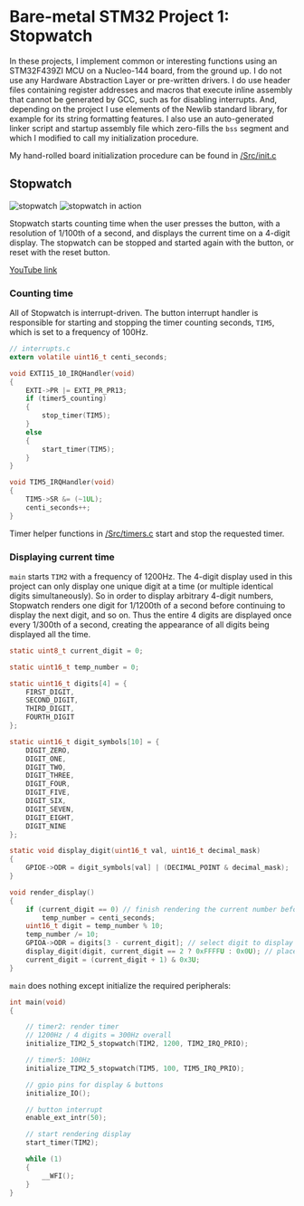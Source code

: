 # Bare-metal STM32 Project 1: Stopwatch

In these projects, I implement common or interesting functions using
an STM32F439ZI MCU on a Nucleo-144 board, from the ground up. I do not
use any Hardware Abstraction Layer or pre-written drivers. I do use
header files containing register addresses and macros that execute
inline assembly that cannot be generated by GCC, such as for disabling
interrupts. And, depending on the project I use elements of the Newlib
standard library, for example for its string formatting features. I also 
use an auto-generated linker script and startup assembly file which 
zero-fills the `bss` segment and which I modified to call my 
initialization procedure.

My hand-rolled board initialization procedure can be found in [/Src/init.c](Src/init.c)

## Stopwatch

![stopwatch](https://i.imgur.com/tzl6Rtw.jpg)
![stopwatch in action](https://i.imgur.com/dSyPqIz.gif)

Stopwatch starts counting time when the user presses the button, with a resolution
of 1/100th of a second, and displays the current time on a 4-digit display. The
stopwatch can be stopped and started again with the button, or reset with the reset
button.

[YouTube link](https://www.youtube.com/shorts/_y3RYFs5QW8)

### Counting time

All of Stopwatch is interrupt-driven. The button interrupt handler is responsible
for starting and stopping the timer counting seconds, `TIM5`, which is set to a
frequency of 100Hz.

```C
// interrupts.c
extern volatile uint16_t centi_seconds;

void EXTI15_10_IRQHandler(void)
{
	EXTI->PR |= EXTI_PR_PR13;
	if (timer5_counting)
	{
		stop_timer(TIM5);
	}
	else
	{
		start_timer(TIM5);
	}
}

void TIM5_IRQHandler(void)
{
	TIM5->SR &= (~1UL);
	centi_seconds++;
}
```

Timer helper functions in [/Src/timers.c](Src/timers.c) start and stop the
requested timer.

### Displaying current time

`main` starts `TIM2` with a frequency of 1200Hz. The 4-digit display used in
this project can only display one unique digit at a time (or multiple identical
digits simultaneously). So in order to display arbitrary 4-digit numbers, Stopwatch
renders one digit for 1/1200th of a second before continuing to display the next
digit, and so on. Thus the entire 4 digits are displayed once every 1/300th of
a second, creating the appearance of all digits being displayed all the time.

```C
static uint8_t current_digit = 0;

static uint16_t temp_number = 0;

static uint16_t digits[4] = {
    FIRST_DIGIT,
    SECOND_DIGIT,
    THIRD_DIGIT,
    FOURTH_DIGIT
};

static uint16_t digit_symbols[10] = {
    DIGIT_ZERO,
    DIGIT_ONE,
    DIGIT_TWO,
    DIGIT_THREE,
    DIGIT_FOUR,
    DIGIT_FIVE,
    DIGIT_SIX,
    DIGIT_SEVEN,
    DIGIT_EIGHT,
    DIGIT_NINE
};

static void display_digit(uint16_t val, uint16_t decimal_mask)
{
    GPIOE->ODR = digit_symbols[val] | (DECIMAL_POINT & decimal_mask);
}

void render_display()
{
    if (current_digit == 0) // finish rendering the current number before updating it
        temp_number = centi_seconds;
    uint16_t digit = temp_number % 10;
    temp_number /= 10;
    GPIOA->ODR = digits[3 - current_digit]; // select digit to display
    display_digit(digit, current_digit == 2 ? 0xFFFFU : 0x0U); // place decimal on 2nd digit
    current_digit = (current_digit + 1) & 0x3U;
}
```

`main` does nothing except initialize the required peripherals:
```C
int main(void)
{

	// timer2: render timer
	// 1200Hz / 4 digits = 300Hz overall
	initialize_TIM2_5_stopwatch(TIM2, 1200, TIM2_IRQ_PRIO);

	// timer5: 100Hz
	initialize_TIM2_5_stopwatch(TIM5, 100, TIM5_IRQ_PRIO);

	// gpio pins for display & buttons
	initialize_IO();

	// button interrupt
	enable_ext_intr(50);

	// start rendering display
	start_timer(TIM2);

	while (1)
	{
		__WFI();
	}
}
```